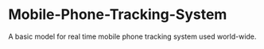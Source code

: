 # Mobile-Phone-Tracking-System
A basic model for real time mobile phone tracking system used world-wide.
